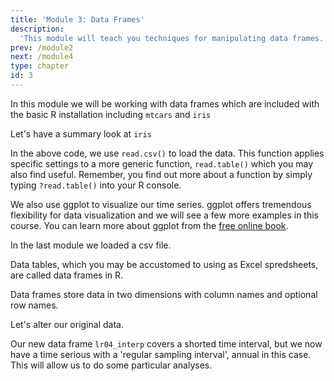 ```yaml
---
title: 'Module 3: Data Frames'
description:
  'This module will teach you techniques for manipulating data frames.'
prev: /module2
next: /module4
type: chapter
id: 3
---
```


<exercise id="1" title="What's a data frame?">

In this module we will be working with data frames which are included with the basic R installation including ```mtcars``` and ```iris```

Let's have a summary look at ```iris```

<codeblock id="03_01">
</codeblock>

In the above code, we use ```read.csv()``` to load the data. This function applies specific settings to a more generic function, ```read.table()``` which you may also find useful. Remember, you find out more about a function by simply typing ```?read.table()``` into your R console.

We also use ggplot to visualize our time series. ggplot offers tremendous flexibility for data visualization and we will see a few more examples in this course. You can learn more about ggplot from the [free online book](https://ggplot2-book.org/).

</exercise>

<exercise id="2" title="dplyr">

In the last module we loaded a csv file.

Data tables, which you may be accustomed to using as Excel spredsheets, are called data frames in R.

Data frames store data in two dimensions with column names and optional row names.

Let's alter our original data.

<codeblock id="03_02">
</codeblock>

Our new data frame ```lr04_interp``` covers a shorted time interval, but we now have a time serious with a 'regular sampling interval', annual in this case. This will allow us to do some particular analyses.

</exercise>

